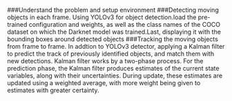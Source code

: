 ###Understand the problem and setup environment
###Detecting moving objects in each frame. Using YOLOv3 for object detection.load the pre-trained configuration and weights, as well as the class names of the COCO dataset on which the Darknet model was trained.Last, displaying it with the bounding boxes around detected objects
###Tracking the moving objects from frame to frame. In addtion to YOLOv3 detector, applying a Kalman filter to predict the track of previously identified objects, and match them with new detections. Kalman filter works by a two-phase process. For the prediction phase, the Kalman filter produces estimates of the current state variables, along with their uncertainties. During update, these estimates are updated using a weighted average, with more weight being given to estimates with greater certainty.

